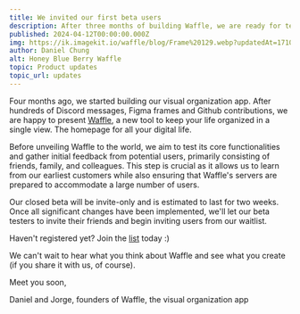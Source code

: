 ```yaml
---
title: We invited our first beta users
description: After three months of building Waffle, we are ready for testing by a limited number of closed beta users.
published: 2024-04-12T00:00:00.000Z
img: https://ik.imagekit.io/waffle/blog/Frame%20129.webp?updatedAt=1710876850874
author: Daniel Chung
alt: Honey Blue Berry Waffle
topic: Product updates
topic_url: updates
---
```


Four months ago, we started building our visual organization app. After hundreds of Discord messages, Figma frames and Github contributions, we are happy to present [Waffle](https://blog.heywaffle.app/stories/waffle/), a new tool to keep your life organized in a single view. The homepage for all your digital life.

Before unveiling Waffle to the world, we aim to test its core functionalities and gather initial feedback from potential users, primarily consisting of friends, family, and colleagues. This step is crucial as it allows us to learn from our earliest customers while also ensuring that Waffle's servers are prepared to accommodate a large number of users.

Our closed beta will be invite-only and is estimated to last for two weeks. Once all significant changes have been implemented, we'll let our beta testers to invite their friends and begin inviting users from our waitlist.

Haven't registered yet? Join the [list](https://heywaffle.app/) today :)

We can't wait to hear what you think about Waffle and see what you create (if you share it with us, of course).

Meet you soon,

Daniel and Jorge, founders of Waffle, the visual organization app
